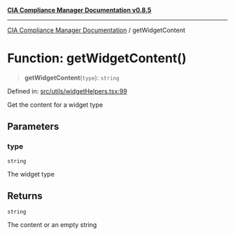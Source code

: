 [**CIA Compliance Manager Documentation v0.8.5**](../README.md)

***

[CIA Compliance Manager Documentation](../globals.md) / getWidgetContent

# Function: getWidgetContent()

> **getWidgetContent**(`type`): `string`

Defined in: [src/utils/widgetHelpers.tsx:99](https://github.com/Hack23/cia-compliance-manager/blob/b799ef22d9067d09cc69eaeddf109ac9dcdce934/src/utils/widgetHelpers.tsx#L99)

Get the content for a widget type

## Parameters

### type

`string`

The widget type

## Returns

`string`

The content or an empty string
